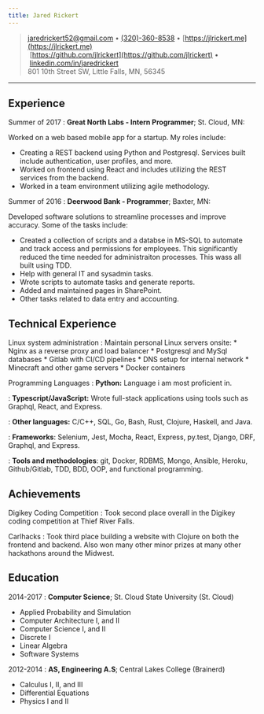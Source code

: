 ```yaml
---
title: Jared Rickert
---
```


> <a href="mailto:jaredrickert52@gmail.com">jaredrickert52@gmail.com</a>
> •
> <a href="tel:+1-320-360-8538">(320)-360-8538</a>
> •
> [https://jlrickert.me](https://jlrickert.me) \
> <i class="fab fa-github"></i>&nbsp;[https://github.com/jlrickert](https://github.com/jlrickert)
> •
<i style="color: #007AB9" class="fab fa-linkedin"></i>&nbsp;[linkedin.com/in/jaredrickert](https://linkedin.com/in/jaredrickert)
> \
> 801 10th Street SW, Little Falls, MN, 56345

----

Experience
----------

Summer of 2017
:   **Great North Labs - Intern Programmer**; St. Cloud, MN:

Worked on a web based mobile app for a startup.  My roles include:

* Creating a REST backend using Python and Postgresql. Services built include
  authentication, user profiles, and more.
* Worked on frontend using React and includes utilizing the REST services from
  the backend.
* Worked in a team environment utilizing agile methodology.

Summer of 2016
:   **Deerwood Bank - Programmer**; Baxter, MN:

Developed software solutions to streamline processes and improve accuracy. Some
of the tasks include:

* Created a collection of scripts and a databse in MS-SQL to automate and track
  access and permissions for employees. This significantly reduced the time
  needed for administraiton processes. This wass all built using TDD.
* Help with general IT and sysadmin tasks.
* Wrote scripts to automate tasks and generate reports.
* Added and maintained pages in SharePoint.
* Other tasks related to data entry and accounting.

Technical Experience
--------------------

Linux system administration
:   Maintain personal Linux servers onsite:
    * Nginx as a reverse proxy and load balancer
    * Postgresql and MySql databases
    * Gitlab with CI/CD pipelines
    * DNS setup for internal network
    * Minecraft and other game servers
    * Docker containers

Programming Languages
:   **Python:** Language i am most proficient in.

:   **Typescript/JavaScript:** Wrote full-stack applications using tools such as
    Graphql, React, and Express.

:   **Other languages:** C/C++, SQL, Go, Bash, Rust, Clojure, Haskell, and Java.

:   **Frameworks**: Selenium, Jest, Mocha, React, Express, py.test, Django, DRF,
    Graphql, and Express.

:   **Tools and methodologies**: git, Docker, RDBMS, Mongo, Ansible,
    Heroku, Github/Gitlab, TDD, BDD, OOP, and functional programming.

Achievements
------------

Digikey Coding Competition
:   Took second place overall in the Digikey coding competition at Thief River
    Falls.

<div></div>

Carlhacks
:   Took third place building a website with Clojure on both the frontend and
    backend. Also won many other minor prizes at many other hackathons around
    the Midwest.

Education
---------

2014-2017
:   **Computer Science**; St. Cloud State University (St. Cloud)

- Applied Probability and Simulation
- Computer Architecture I, and II
- Computer Science I, and II
- Discrete I
- Linear Algebra
- Software Systems

2012-2014
:   **AS, Engineering A.S**; Central Lakes College (Brainerd)

- Calculus I, II, and III
- Differential Equations
- Physics I and II
